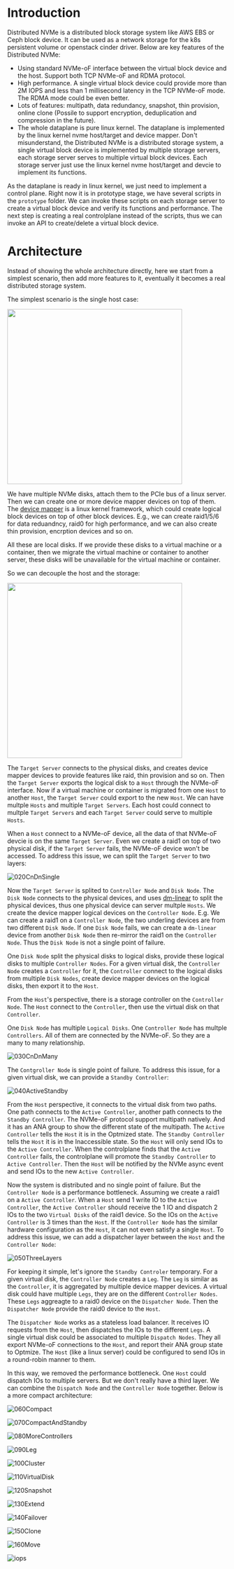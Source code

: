 # Introduction
Distributed NVMe is a distributed block storage system like AWS EBS or
Ceph block device. It can be used as a network storage for the k8s
persistent volume or openstack cinder driver. Below are key features
of the Distributed NVMe:
* Using standard NVMe-oF interface between the virtual block device
  and the host. Support both TCP NVMe-oF and RDMA protocol.
* High performance. A single virtual block device could provide more
  than 2M IOPS and less than 1 millisecond latency in the TCP NVMe-oF
  mode. The RDMA mode could be even better.
* Lots of features: multipath, data redundancy, snapshot, thin
  provision, online clone (Possile to support encryption,
  deduplication and compression in the future).
* The whole dataplane is pure linux kernel. The dataplane is
  implemented by the linux kernel nvme host/target and device
  mapper. Don't misunderstand, the Distributed NVMe is a distributed
  storage system, a single virtual block device is implemented by
  multiple storage servers, each storage server serves to multiple
  virtual block devices. Each storage server just use the linux kernel
  nvme host/target and devcie to implement its functions.

As the dataplane is ready in linux kernel, we just need to implement
a control plane. Right now it is in prototype stage, we have several
scripts in the `prototype` folder. We can invoke these scripts on each
storage server to create a virtual block device and verify its
functions and performance. The next step is creating a real
controlplane instead of the scripts, thus we can invoke an API to
create/delete a virtual block device.

# Architecture
Instead of showing the whole architecture directly, here we start from
a simplest scenario, then add more features to it, eventually it
becomes a real distributed storage system.

The simplest scenario is the single host case:

<img src="https://github.com/distributed-nvme/distributed-nvme/blob/main/doc/img/000HostOnly.png" width="400">

We have multiple NVMe disks, attach them to the PCIe bus of a linux
server. Then we can create one or more device mapper devices on top of
them. The [device mapper](https://pages.github.com/) is a linux
kernel framework, which could create logical block devices on top of
other block devices. E.g., we can create raid1/5/6 for data
reduandncy, raid0 for high performance, and we can also create thin
provision, encrption devices and so on.

All these are local disks. If we provide these disks to a virtual
machine or a container, then we migrate the virtual machine or
container to another server, these disks will be unavailable for the
virtual machine or container.

So we can decouple the host and the storage:

<img src="https://github.com/distributed-nvme/distributed-nvme/blob/main/doc/img/010HostAndTarget.png" width="400">

The `Target Server` connects to the physical disks, and creates device
mapper devices to provide features like raid, thin provision and so on. Then
the `Target Server` exports the logical disk to a `Host` through the
NVMe-oF interface. Now if a virtual machine or container is migrated
from one `Host` to another `Host`, the `Target Server` could export to
the new `Host`. We can have multple `Hosts` and multiple `Target Servers`.
Each host could connect to multple `Target Servers` and each
`Target Server` could serve to multiple `Hosts`.

When a `Host` connect to a NVMe-oF device, all the data of that
NVMe-oF devcie is on the same `Target Server`. Even we create a raid1
on top of two physical disk, if the `Target Server` fails, the NVMe-oF
device won't be accessed. To address this issue, we can split the
`Target Server` to two layers:

![020CnDnSingle](https://github.com/distributed-nvme/distributed-nvme/blob/main/doc/img/020CnDnSingle.png)

Now the `Target Server` is splited to `Controller Node` and `Disk Node`.
The `Disk Node` connects to the physical devices, and uses
[dm-linear](https://docs.kernel.org/admin-guide/device-mapper/linear.html)
to split the physical devices, thus one physical device can server
multple `Hosts`. We create the device mapper logical devices on the
`Controller Node`. E.g. We can create a raid1 on a `Controller Node`,
the two underling devices are from two different `Disk Node`. If one
`Disk Node` fails, we can create a `dm-linear` device from another
`Disk Node` then re-mirror the raid1 on the `Controller Node`. Thus
the `Disk Node` is not a single point of failure.

One `Disk Node` split the physical disks to logical disks, provide
these logical disks to multiple `Controller Nodes`. For a given
virtual disk, the `Controller Node` creates a `Controller` for it, the
`Controller` connect to the logical disks from multiple `Disk Nodes`,
create device mapper devices on the logical disks, then export it to
the `Host`.

From the `Host`'s perspective, there is a storage controller on the
`Controller Node`. The `Host` connect to the `Controller`, then use the
virtual disk on that `Controller`.

One `Disk Node` has multiple `Logical Disks`. One `Controller Node`
has multple `Controllers`. All of them are connected by the
NVMe-oF. So they are a many to many relationship.

![030CnDnMany](https://github.com/distributed-nvme/distributed-nvme/blob/main/doc/img/030CnDnMany.png)

The `Contgroller Node` is single point of failure. To address this
issue, for a given virtual disk, we can provide a `Standby Controller`:

![040ActiveStandby](https://github.com/distributed-nvme/distributed-nvme/blob/main/doc/img/040ActiveStandby.png)

From the `Host` perspective, it connects to the virtual disk from two
paths. One path connects to the `Active Controller`, another path
connects to the `Standby Controller`. The NVMe-oF protocol support
multipath natively. And it has an ANA group to show the different
state of the multipath. The `Active Controller` tells the `Host` it
is in the Optmized state. The `Standby Controller` tells the `Host` it
is in the Inaccessible state. So the `Host` will only send IOs to the
`Active Controller`. When the controlplane finds that the
`Active Controller` fails, the controlplane will promote the `Standby Controller`
to `Active Controller`. Then the `Host` will be notified by the NVMe
async event and send IOs to the new `Active Controller`.

Now the system is distributed and no single point of failure. But the
`Controller Node` is a performance bottleneck. Assuming we create a
raid1 on a `Active Controller`. When a `Host` send 1 write IO to
the `Active Controller`, the `Active Controller` should receive the 1
IO and dispatch 2 IOs to the two `Virtual Disks` of the raid1
device. So the IOs on the `Active Controller` is 3 times than the
`Host`. If the `Controller Node` has the similar hardware
configuration as the `Host`, it can not even satisfy a single
`Host`. To address this issue, we can add a dispatcher layer between
the `Host` and the `Controller Node`:

![050ThreeLayers](https://github.com/distributed-nvme/distributed-nvme/blob/main/doc/img/050ThreeLayers.png)

For keeping it simple, let's ignore the `Standby Controler`
temporary. For a given virtual disk, the `Controller Node` creates a
`Leg`. The `Leg` is similar as the `Controller`, it is aggregated by
multiple device mapper devices. A virtual disk could have multiple
`Legs`, they are on the different `Controller Nodes`. These `Legs`
aggreagte to a raid0 device on the `Dispatcher Node`. Then the
`Dispatcher Node` provide the raid0 device to the `Host`.

The `Dispatcher Node` works as a stateless load balancer. It receives
IO requests from the `Host`, then dispatches the IOs to the different
`Legs`. A single virtual disk could be associated to multiple
`Dispatch Nodes`. They all export NVMe-oF connections to the `Host`,
and report their ANA group state to Optmize. The `Host` (like a linux
server) could be configured to send IOs in a round-robin manner to
them.

In this way, we removed the performance bottleneck. One `Host` could
dispatch IOs to multiple servers. But we don't really have a third
layer. We can combine the `Dispatch Node` and the `Controller Node`
together. Below is a more compact architecture:

![060Compact](https://github.com/distributed-nvme/distributed-nvme/blob/main/doc/img/060Compact.png)

![070CompactAndStandby](https://github.com/distributed-nvme/distributed-nvme/blob/main/doc/img/070CompactAndStandby.png)

![080MoreControllers](https://github.com/distributed-nvme/distributed-nvme/blob/main/doc/img/080MoreControllers.png)

![090Leg](https://github.com/distributed-nvme/distributed-nvme/blob/main/doc/img/090Leg.png)

![100Cluster](https://github.com/distributed-nvme/distributed-nvme/blob/main/doc/img/100Cluster.png)

![110VirtualDisk](https://github.com/distributed-nvme/distributed-nvme/blob/main/doc/img/110VirtualDisk.png)

![120Snapshot](https://github.com/distributed-nvme/distributed-nvme/blob/main/doc/img/120Snapshot.png)

![130Extend](https://github.com/distributed-nvme/distributed-nvme/blob/main/doc/img/130Extend.png)

![140Failover](https://github.com/distributed-nvme/distributed-nvme/blob/main/doc/img/140Failover.png)

![150Clone](https://github.com/distributed-nvme/distributed-nvme/blob/main/doc/img/150Clone.png)

![160Move](https://github.com/distributed-nvme/distributed-nvme/blob/main/doc/img/160Move.png)

![iops](https://github.com/distributed-nvme/distributed-nvme/blob/main/doc/img/iops.png)
